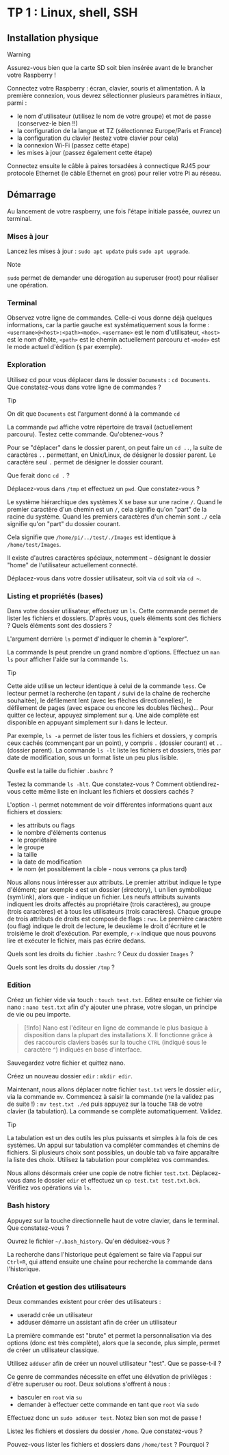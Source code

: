 # TP 1 : Linux, shell, SSH

## Installation physique

> [!WARNING]
> Assurez-vous bien que la carte SD soit bien insérée avant de le brancher votre Raspberry !

Connectez votre Raspberry : écran, clavier, souris et alimentation.
A la première connexion, vous devrez sélectionner plusieurs paramètres initiaux, parmi :
- le nom d'utilisateur (utilisez le nom de votre groupe) et mot de passe (conservez-le bien !!)
- la configuration de la langue et TZ (sélectionnez Europe/Paris et France)
- la configuration du clavier (testez votre clavier pour cela)
- la connexion Wi-Fi (passez cette étape)
- les mises à jour (passez également cette étape)

Connectez ensuite le câble à paires torsadées à connectique RJ45 pour protocole Ethernet (le câble Ethernet en gros) pour relier votre Pi au réseau.

## Démarrage 

Au lancement de votre raspberry, une fois l'étape initiale passée, ouvrez un terminal.

### Mises à jour

Lancez les mises à jour : `sudo apt update` puis `sudo apt upgrade`.

> [!NOTE]
> `sudo` permet de demander une dérogation au superuser (root) pour réaliser une opération.

### Terminal

Observez votre ligne de commandes.
Celle-ci vous donne déjà quelques informations, car la partie gauche est systématiquement sous la forme : `<username>@<host>:<path><mode>`.
`<username>` est le nom d'utilisateur, `<host>` est le nom d'hôte, `<path>` est le chemin actuellement parcouru et `<mode>` est le mode actuel d'édition (`$` par exemple).

### Exploration

Utilisez cd pour vous déplacer dans le dossier `Documents` : `cd Documents`. Que constatez-vous dans votre ligne de commandes ?

> [!TIP]
> On dit que `Documents` est l'argument donné à la commande `cd`

La commande `pwd` affiche votre répertoire de travail (actuellement parcouru). Testez cette commande. Qu'obtenez-vous ?

Pour se "déplacer" dans le dossier parent, on peut faire un `cd ..`, la suite de caractères `..` permettant, en Unix/Linux, de désigner le dossier parent. Le caractère seul `.` permet de désigner le dossier courant.

Que ferait donc `cd .` ?

Déplacez-vous dans `/tmp` et effectuez un `pwd`. Que constatez-vous ?

Le système hiérarchique des systèmes X se base sur une racine `/`.
Quand le premier caractère d'un chemin est un `/`, cela signifie qu'on "part" de la racine du système.
Quand les premiers caractères d'un chemin sont `./` cela signifie qu'on "part" du dossier courant.

Cela signifie que `/home/pi/../test/./Images` est identique à `/home/test/Images`.

Il existe d'autres caractères spéciaux, notemment `~` désignant le dossier "home" de l'utilisateur actuellement connecté.

Déplacez-vous dans votre dossier utilisateur, soit via `cd` soit via `cd ~`.


### Listing et propriétés (bases)

Dans votre dossier utilisateur, effectuez un `ls`. Cette commande permet de lister les fichiers et dossiers.
D'après vous, quels éléments sont des fichiers ? Quels éléments sont des dossiers ?

L'argument derrière `ls` permet d'indiquer le chemin à "explorer".

La commande ls peut prendre un grand nombre d'options. Effectuez un `man ls` pour afficher l'aide sur la commande `ls`.

> [!TIP]
> Cette aide utilise un lecteur identique à celui de la commande `less`.
> Ce lecteur permet la recherche (en tapant `/` suivi de la chaîne de recherche souhaitée),
> le défilement lent (avec les flèches directionnelles), le défilement de pages (avec espace ou encore les doubles flèches)...
> Pour quitter ce lecteur, appuyez simplement sur `q`. Une aide complète est disponible en appuyant simplement sur `h` dans le lecteur.

Par exemple, `ls -a` permet de lister tous les fichiers et dossiers, y compris ceux cachés (commençant par un point), y compris `.` (dossier courant) et `..` (dossier parent).
La commande `ls -lt` liste les fichiers et dossiers, triés par date de modification, sous un format liste un peu plus lisible.

Quelle est la taille du fichier `.bashrc` ?

Testez la commande `ls -hlt`. Que constatez-vous ? Comment obtiendirez-vous cette même liste en incluant les fichiers et dossiers cachés ?

L'option `-l` permet notemment de voir différentes informations quant aux fichiers et dossiers:
- les attributs ou flags
- le nombre d'éléments contenus
- le propriétaire
- le groupe
- la taille
- la date de modification
- le nom (et possiblement la cible - nous verrons ça plus tard)

Nous allons nous intéresser aux attributs.
Le premier attribut indique le type d'élément; par exemple `d` est un dossier (`d`irectory), `l` un lien symbolique (sym`l`ink), alors que `-` indique un fichier.
Les neufs attributs suivants indiquent les droits affectés au propriétaire (trois caractères), au groupe (trois caractères) et à tous les utilisateurs (trois caractères).
Chaque groupe de trois attributs de droits est composé de flags : `rwx`. Le première caractère (ou flag) indique le droit de lecture, le deuxième le droit d'écriture et le troisième le droit d'exécution.
Par exemple, `r-x` indique que nous pouvons lire et exécuter le fichier, mais pas écrire dedans.

Quels sont les droits du fichier `.bashrc` ? Ceux du dossier `Images` ?

Quels sont les droits du dossier `/tmp` ?

### Edition

Créez un fichier vide via touch : `touch test.txt`.
Editez ensuite ce fichier via nano : `nano test.txt` afin d'y ajouter une phrase, votre slogan, un principe de vie ou peu importe.

> [!Info]
> Nano est l'éditeur en ligne de commande le plus basique à disposition dans la plupart des installations X.
> Il fonctionne grâce à des raccourcis claviers basés sur la touche `CTRL` (indiqué sous le caractère `^`) indiqués en base d'interface.

Sauvegardez votre fichier et quittez nano.

Créez un nouveau dossier `edir` : `mkdir edir`.

Maintenant, nous allons déplacer notre fichier `test.txt` vers le dossier `edir`, via la commande `mv`.
Commencez à saisir la commande (ne la validez pas de suite !) : `mv test.txt ./ed` puis appuyez sur la touche `TAB` de votre clavier (la tabulation).
La commande se complète automatiquement. Validez.

> [!TIP]
> La tabulation est un des outils les plus puissants et simples à la fois de ces systèmes.
> Un appui sur tabulation va compléter commandes et chemins de fichiers.
> Si plusieurs choix sont possibles, un double tab va faire apparaître la liste des choix.
> Utilisez la tabulation pour complétez vos commandes.

Nous allons désormais créer une copie de notre fichier `test.txt`.
Déplacez-vous dans le dossier `edir` et effectuez un `cp test.txt test.txt.bck`.
Vérifiez vos opérations via `ls`.

### Bash history

Appuyez sur la touche directionnelle haut de votre clavier, dans le terminal. Que constatez-vous ?

Ouvrez le fichier `~/.bash_history`. Qu'en déduisez-vous ?

La recherche dans l'historique peut également se faire via l'appui sur `Ctrl+R`, qui attend ensuite une chaîne pour recherche la commande dans l'historique.

### Création et gestion des utilisateurs

Deux commandes existent pour créer des utilisateurs :
- useradd crée un utilisateur
- adduser démarre un assistant afin de créer un utilisateur

La première commande est "brute" et permet la personnalisation via des options (donc est très complète), alors que la seconde, plus simple, permet de créer un utilisateur classique.

Utilisez `adduser` afin de créer un nouvel utilisateur "test". Que se passe-t-il ?

Ce genre de commandes nécessite en effet une élévation de privilèges : d'être superuser ou root. Deux solutions s'offrent à nous :
- basculer en `root` via `su`
- demander à effectuer cette commande en tant que `root` via `sudo`

Effectuez donc un `sudo adduser test`. Notez bien son mot de passe !

Listez les fichiers et dossiers du dossier `/home`. Que constatez-vous ?

Pouvez-vous lister les fichiers et dossiers dans `/home/test` ? Pourquoi ?

